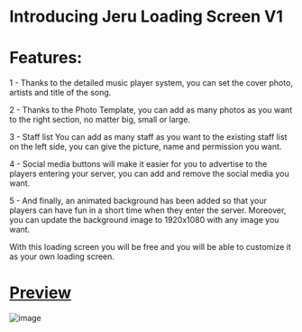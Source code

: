 # Introducing Jeru Loading Screen V1


# Features:

1 - Thanks to the detailed music player system, you can set the cover photo, artists and title of the song.


2 - Thanks to the Photo Template, you can add as many photos as you want to the right section, no matter big, small or large.


3 - Staff list You can add as many staff as you want to the existing staff list on the left side, you can give the picture, name and permission you want.


4 - Social media buttons will make it easier for you to advertise to the players entering your server, you can add and remove the social media
you want.


5 - And finally, an animated background has been added so that your players can have fun in a short time when they enter the server. Moreover, you can update the background image to 1920x1080 with any image you want.


With this loading screen you will be free and you will be able to customize it as your own loading screen.

# [Preview](https://youtu.be/4FT1rDpKuhM)
![image](https://github.com/user-attachments/assets/94c37430-3a7c-4eb9-b0f7-db8fb20ce018)
